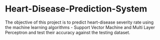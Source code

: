 # Heart-Disease-Prediction-System

The objective of this project is to predict heart-disease severity rate using the machine learning algorithms - Support Vector Machine and Multi Layer Perceptron and test their accuracy against the testing dataset. 